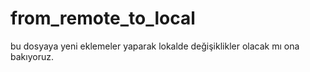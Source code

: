 # from_remote_to_local

bu dosyaya yeni eklemeler yaparak lokalde değişiklikler olacak mı ona bakıyoruz.
